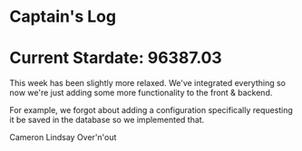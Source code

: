 # Captain's Log
# Current Stardate: 96387.03

This week has been slightly more relaxed. We've integrated everything so now we're just adding some more functionality to the front & backend. 

For example, we forgot about adding a configuration specifically requesting it be saved in the database so we implemented that. 

Cameron Lindsay 
Over'n'out

